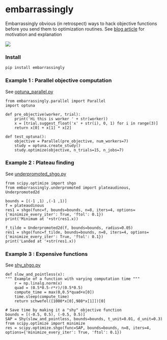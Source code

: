# embarrassingly

Embarrassingly obvious (in retrospect) ways to hack objective functions before you send them to optimization routines. 
See [blog article](https://www.microprediction.com/blog/robust-optimization) for motivation and explanation

![](https://i.imgur.com/pvcS5AX.png)

### Install 

    pip install embarrassingly 

### Example 1 : Parallel objective computation 

See [optuna_parallel.py](https://github.com/microprediction/embarrassingly/blob/main/examples/optuna_parallel.py)

    from embarrassingly.parallel import Parallel
    import optuna

    def pre_objective(worker, trial):
        print('Hi this is worker ' + str(worker))
        x = [trial.suggest_float('x' + str(i), 0, 1) for i in range(3)]
        return x[0] + x[1] * x[2]
    
    def test_optuna():
        objective = Parallel(pre_objective, num_workers=7)
        study = optuna.create_study()
        study.optimize(objective, n_trials=15, n_jobs=7)

### Example 2 : Plateau finding

See [underpromoted_shgo.py](https://github.com/microprediction/embarrassingly/blob/main/examples/underpromoted_shgo.py)

    from scipy.optimize import shgo
    from embarrassingly.underpromoted import plateaudinous, Underpromoted2d
    
    bounds = [(-1 ,1) ,(-1 ,1)]
    f = plateaudinous
    res1 = shgo(func=f, bounds=bounds, n=8, iters=4, options={'minimize_every_iter': True, 'ftol': 0.1})
    print('Minimum at '+str(res1.x))

    f_tilde = Underpromoted2d(f, bounds=bounds, radius=0.05)
    res1 = shgo(func=f_tilde, bounds=bounds, n=8, iters=4, options={'minimize_every_iter': True, 'ftol': 0.1})
    print('Landed at '+str(res1.x))

    

### Example 3 : Expensive functions 

See [shy_shgo.py](https://github.com/microprediction/embarrassingly/blob/main/examples/shy_shgo.py)

    def slow_and_pointless(x):
    """ Example of a function with varying computation time """
        r = np.linalg.norm(x)
        quad = (0.5*0.5-r*r)/(0.5*0.5)
        compute_time = max(0,0.5*quad+x[0])
        time.sleep(compute_time)
        return schwefel([1000*x[0],980*x[1]])[0]
    
    # Save time by making it a "shy" objective function
    bounds = [(-0.5, 0.5), (-0.5, 0.5)]
    SAP = Shy(slow_and_pointless, bounds=bounds, t_unit=0.01, d_unit=0.3)
    from scipy.optimize import minimize
    res = scipy.optimize.shgo(func=SAP, bounds=bounds, n=8, iters=4, options={'minimize_every_iter': True, 'ftol': 0.1})
    
